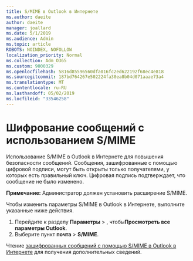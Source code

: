 ```yaml
---
title: S/MIME в Outlook в Интернете
ms.author: daeite
author: daeite
manager: joallard
ms.date: 5/1/2019
ms.audience: Admin
ms.topic: article
ROBOTS: NOINDEX, NOFOLLOW
localization_priority: Normal
ms.collection: Adm_O365
ms.custom: 9000329
ms.openlocfilehash: 5816d85596560dfa016fc2ed622192f68ec4e818
ms.sourcegitcommit: 187bd764267e502224fa30ea8b04d071aaae73a4
ms.translationtype: MT
ms.contentlocale: ru-RU
ms.lasthandoff: 05/02/2019
ms.locfileid: "33546258"
---
```

# <a name="encrypt-messages-using-smime"></a>Шифрование сообщений с использованием S/MIME

Использование S/MIME в Outlook в Интернете для повышения безопасности сообщений. Сообщения, зашифрованные с помощью цифровой подписи, могут быть открыты только получателями, у которых есть правильный ключ. Цифровая подпись подтверждает, что сообщение не было изменено.

**Примечание:** Администратор должен установить расширение S/MIME.

Чтобы изменить параметры S/MIME в Outlook в Интернете, выполните указанные ниже действия.

1. Перейдите к разделу **Параметры** > , чтобы**Просмотреть все параметры Outlook**.
2. Выберите пункт **почта** > **S/MIME**.

Чтение [зашифрованных сообщений с помощью S/MIME в Outlook в Интернете](https://support.office.com/article/878c79fc-7088-4b39-966f-14512658f480) для получения дополнительных сведений.